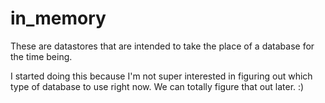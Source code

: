 # in_memory

These are datastores that are intended to take the place of a database for the time being.

I started doing this because I'm not super interested in figuring out which type of database to use right now.  We can totally figure that out later. :)
